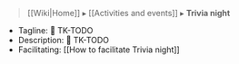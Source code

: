 > [[Wiki|Home]] ▸ [[Activities and events]] ▸ **Trivia night**

* Tagline: 🚧 TK-TODO
* Description: 🚧 TK-TODO
* Facilitating: [[How to facilitate Trivia night]]